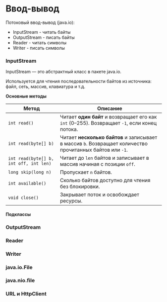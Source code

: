 # Ввод-вывод

Потоковый ввод-вывод (java.io):
- InputStream - читать байты
- OutputStream - писать байты
- Reader - читать символы
- Writer - писать символы

### InputStream

InputStream — это абстрактный класс в пакете java.io.

Используется для чтения последовательности байтов из источника: файл, сеть, массив, клавиатура и т.д.

**Основные методы**

| Метод                                  | Описание                                                                                                  |
| -------------------------------------- | --------------------------------------------------------------------------------------------------------- |
| `int read()`                           | Читает **один байт** и возвращает его как `int` (0–255). Возвращает `-1`, если конец потока.              |
| `int read(byte[] b)`                   | Читает **несколько байтов** и записывает в массив `b`. Возвращает количество прочитанных байтов или `-1`. |
| `int read(byte[] b, int off, int len)` | Читает до `len` байтов и записывает в массив начиная с позиции `off`.                                     |
| `long skip(long n)`                    | Пропускает `n` байтов.                                                                                    |
| `int available()`                      | Сколько байтов доступно для чтения без блокировки.                                                        |
| `void close()`                         | Закрывает поток и освобождает ресурсы.                                                                    |

#### Подклассы



### OutputStream



### Reader



### Writer



### java.io.File



### java.nio.file



### URL и HttpClient



